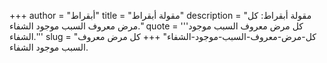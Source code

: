+++
author = "أبقراط"
title = "مقولة أبقراط"
description = "مقولة أبقراط: كل مرض معروف السبب موجود الشفاء."
quote = '''كل مرض معروف السبب موجود الشفاء.''' 
slug = "كل-مرض-معروف-السبب-موجود-الشفاء"
+++
كل مرض معروف السبب موجود الشفاء.
